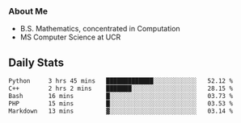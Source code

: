### About Me

- B.S. Mathematics, concentrated in Computation
- MS Computer Science at UCR


## Daily Stats

<!--START_SECTION:waka-->

```txt
Python     3 hrs 45 mins   █████████████░░░░░░░░░░░░   52.12 %
C++        2 hrs 2 mins    ███████░░░░░░░░░░░░░░░░░░   28.15 %
Bash       16 mins         █░░░░░░░░░░░░░░░░░░░░░░░░   03.73 %
PHP        15 mins         █░░░░░░░░░░░░░░░░░░░░░░░░   03.53 %
Markdown   13 mins         ▓░░░░░░░░░░░░░░░░░░░░░░░░   03.14 %
```

<!--END_SECTION:waka-->
